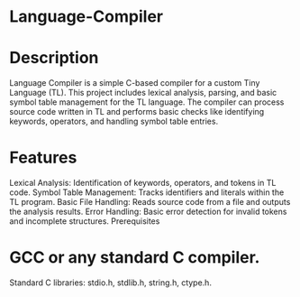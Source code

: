 # Language-Compiler
# Description
Language Compiler is a simple C-based compiler for a custom Tiny Language (TL). This project includes lexical analysis, parsing, and basic symbol table management for the TL language. The compiler can process source code written in TL and performs basic checks like identifying keywords, operators, and handling symbol table entries.
# Features
Lexical Analysis: Identification of keywords, operators, and tokens in TL code.
Symbol Table Management: Tracks identifiers and literals within the TL program.
Basic File Handling: Reads source code from a file and outputs the analysis results.
Error Handling: Basic error detection for invalid tokens and incomplete structures.
Prerequisites
# GCC or any standard C compiler.
Standard C libraries: stdio.h, stdlib.h, string.h, ctype.h.



